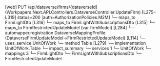 [web] PUT /api/dataverse/firms/{dataverseId}  (Workpapers.Next.API.Controllers.DataverseController.UpdateFirm)  [L275–L319] status=200 [auth=AuthorizationPolicies.M2M]
  └─ maps_to FirmLightDto [L316]
  └─ maps_to FirmLightWithSubscriptionsDto [L315]
  └─ maps_to FirmRestrictedUpdateModel (var firmModel) [L284]
    └─ automapper.registration DataverseMappingProfile (DataverseFirmUpdateModel->FirmRestrictedUpdateModel) [L114]
  └─ uses_service UnitOfWork
    └─ method Table [L279]
      └─ implementation UnitOfWork.Table
  └─ impact_summary
    └─ services 1
      └─ UnitOfWork
    └─ mappings 3
      └─ FirmLightDto
      └─ FirmLightWithSubscriptionsDto
      └─ FirmRestrictedUpdateModel


